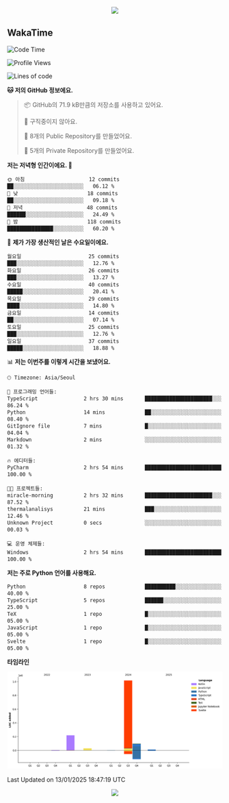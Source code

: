 <p align='center'>
<img src="https://capsule-render.vercel.app/api?type=waving&color=gradient&height=225&section=header&text=HoyaKim&fontSize=90&animation=fadeIn&fontAlignY=38"/>
</p>

## WakaTime
<!--START_SECTION:waka-->
![Code Time](http://img.shields.io/badge/Code%20Time-4%20hrs%2020%20mins-blue)

![Profile Views](http://img.shields.io/badge/Profile%20Views-3-blue)

![Lines of code](https://img.shields.io/badge/%EC%A0%80%EB%8A%94%20%EC%97%AC%ED%83%9C%EA%B9%8C%EC%A7%80%20-1.4%20million%20%EC%A4%84%EC%9D%98%20%EC%BD%94%EB%93%9C%EB%A5%BC%20%EC%9E%91%EC%84%B1%ED%96%88%EC%96%B4%EC%9A%94.-blue)

**🐱 저의 GitHub 정보에요.** 

> 📦 GitHub의 71.9 kB만큼의 저장소를 사용하고 있어요. 
 > 
> 🚫 구직중이지 않아요.
 > 
> 📜 8개의 Public Repository를 만들었어요. 
 > 
> 🔑 5개의 Private Repository를 만들었어요. 
 > 
**저는 저녁형 인간이에요. 🦉** 

```text
🌞 아침                     12 commits          ██░░░░░░░░░░░░░░░░░░░░░░░   06.12 % 
🌆 낮　                     18 commits          ██░░░░░░░░░░░░░░░░░░░░░░░   09.18 % 
🌃 저녁                     48 commits          ██████░░░░░░░░░░░░░░░░░░░   24.49 % 
🌙 밤　                     118 commits         ███████████████░░░░░░░░░░   60.20 % 
```
📅 **제가 가장 생산적인 날은 수요일이에요.** 

```text
월요일                      25 commits          ███░░░░░░░░░░░░░░░░░░░░░░   12.76 % 
화요일                      26 commits          ███░░░░░░░░░░░░░░░░░░░░░░   13.27 % 
수요일                      40 commits          █████░░░░░░░░░░░░░░░░░░░░   20.41 % 
목요일                      29 commits          ████░░░░░░░░░░░░░░░░░░░░░   14.80 % 
금요일                      14 commits          ██░░░░░░░░░░░░░░░░░░░░░░░   07.14 % 
토요일                      25 commits          ███░░░░░░░░░░░░░░░░░░░░░░   12.76 % 
일요일                      37 commits          █████░░░░░░░░░░░░░░░░░░░░   18.88 % 
```


📊 **저는 이번주를 이렇게 시간을 보냈어요.** 

```text
🕑︎ Timezone: Asia/Seoul

💬 프로그래밍 언어들: 
TypeScript               2 hrs 30 mins       ██████████████████████░░░   86.24 % 
Python                   14 mins             ██░░░░░░░░░░░░░░░░░░░░░░░   08.40 % 
GitIgnore file           7 mins              █░░░░░░░░░░░░░░░░░░░░░░░░   04.04 % 
Markdown                 2 mins              ░░░░░░░░░░░░░░░░░░░░░░░░░   01.32 % 

🔥 에디터들: 
PyCharm                  2 hrs 54 mins       █████████████████████████   100.00 % 

🐱‍💻 프로젝트들: 
miracle-morning          2 hrs 32 mins       ██████████████████████░░░   87.52 % 
thermalanalisys          21 mins             ███░░░░░░░░░░░░░░░░░░░░░░   12.46 % 
Unknown Project          0 secs              ░░░░░░░░░░░░░░░░░░░░░░░░░   00.03 % 

💻 운영 체제들: 
Windows                  2 hrs 54 mins       █████████████████████████   100.00 % 
```

**저는 주로 Python 언어를 사용해요.** 

```text
Python                   8 repos             ██████████░░░░░░░░░░░░░░░   40.00 % 
TypeScript               5 repos             ██████░░░░░░░░░░░░░░░░░░░   25.00 % 
TeX                      1 repo              █░░░░░░░░░░░░░░░░░░░░░░░░   05.00 % 
JavaScript               1 repo              █░░░░░░░░░░░░░░░░░░░░░░░░   05.00 % 
Svelte                   1 repo              █░░░░░░░░░░░░░░░░░░░░░░░░   05.00 % 
```



**타임라인**

![Lines of Code chart](https://raw.githubusercontent.com/ho-ya-kim/ho-ya-kim/main/assets/bar_graph.png)


 Last Updated on 13/01/2025 18:47:19 UTC
<!--END_SECTION:waka-->

<p align='center'>
<img src="https://capsule-render.vercel.app/api?type=waving&section=footer&color=gradient"/>
</p>

<!--
**ho-ya-kim/ho-ya-kim** is a ✨ _special_ ✨ repository because its `README.md` (this file) appears on your GitHub profile.

Here are some ideas to get you started:

- 🔭 I’m currently working on ...
- 🌱 I’m currently learning ...
- 👯 I’m looking to collaborate on ...
- 🤔 I’m looking for help with ...
- 💬 Ask me about ...
- 📫 How to reach me: ...
- 😄 Pronouns: ...
- ⚡ Fun fact: ...
-->
